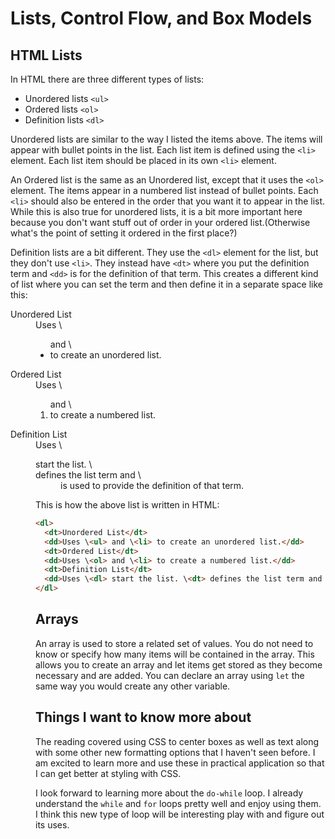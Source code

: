 # **Lists, Control Flow, and Box Models**

## **HTML Lists**

In HTML there are three different types of lists:

- Unordered lists `<ul>`
- Ordered lists `<ol>`
- Definition lists `<dl>`

Unordered lists are similar to the way I listed the items above. The items will appear with bullet points in the list. Each list item is defined using the `<li>` element. Each list item should be placed in its own `<li>` element.

An Ordered list is the same as an Unordered list, except that it uses the `<ol>` element. The items appear in a numbered list instead of bullet points. Each `<li>` should also be entered in the order that you want it to appear in the list. While this is also true for unordered lists, it is a bit more important here because you don't want stuff out of order in your ordered list.(Otherwise what's the point of setting it ordered in the first place?)

Definition lists are a bit different. They use the `<dl>` element for the list, but they don't use `<li>`. They instead have `<dt>` where you put the definition term and `<dd>` is for the definition of that term. This creates a different kind of list where you can set the term and then define it in a separate space like this:

<dl>
  <dt>Unordered List</dt>
  <dd>Uses \<ul> and \<li> to create an unordered list.</dd>
  <dt>Ordered List</dt>
  <dd>Uses \<ol> and \<li> to create a numbered list.</dd>
  <dt>Definition List</dt>
  <dd>Uses \<dl> start the list. \<dt> defines the list term and \<dd> is used to provide the definition of that term.</dd>
</dl>

This is how the above list is written in HTML:

```HTML
<dl>
  <dt>Unordered List</dt>
  <dd>Uses \<ul> and \<li> to create an unordered list.</dd>
  <dt>Ordered List</dt>
  <dd>Uses \<ol> and \<li> to create a numbered list.</dd>
  <dt>Definition List</dt>
  <dd>Uses \<dl> start the list. \<dt> defines the list term and \<dd> is used to provide the definition of that term.</dd>
</dl>
```

## **Arrays**

An array is used to store a related set of values. You do not need to know or specify how many items will be contained in the array. This allows you to create an array and let items get stored as they become necessary and are added. You can declare an array using `let` the same way you would create any other variable.



## **Things I want to know more about**

The reading covered using CSS to center boxes as well as text along with some other new formatting options that I haven't seen before. I am excited to learn more and use these in practical application so that I can get better at styling with CSS.

I look forward to learning more about the `do-while` loop. I already understand the `while` and `for` loops pretty well and enjoy using them. I think this new type of loop will be interesting play with and figure out its uses.
